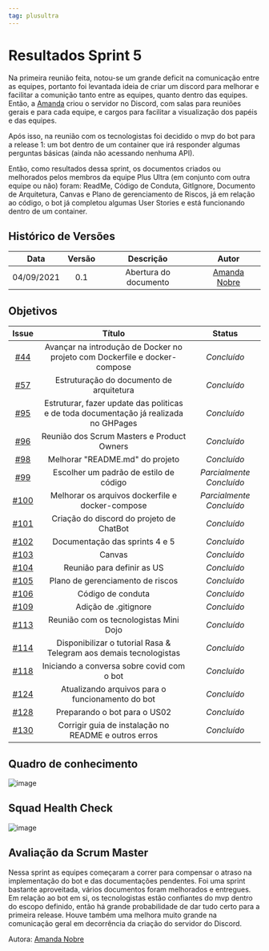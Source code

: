 ```yaml
---
tag: plusultra
---
```

# Resultados Sprint 5
Na primeira reunião feita, notou-se um grande deficit na comunicação entre as equipes, portanto foi levantada ideia de criar um discord para melhorar e facilitar a comunição tanto entre as equipes, quanto dentro das equipes. Então, a [Amanda](https://github.com/AmandaNbr) criou o servidor no Discord, com salas para reuniões gerais e para cada equipe, e cargos para facilitar a visualização dos papéis e das equipes.

Após isso, na reunião com os tecnologistas foi decidido o mvp do bot para a release 1: um bot dentro de um container que irá responder algumas perguntas básicas (ainda não acessando nenhuma API).

Então, como resultados dessa sprint, os documentos criados ou melhorados pelos membros da equipe Plus Ultra (em conjunto com outra equipe ou não) foram: ReadMe, Código de Conduta, GitIgnore, Documento de Arquitetura, Canvas e Plano de gerenciamento de Riscos, já em relação ao código, o bot já completou algumas User Stories e está funcionando dentro de um container.

## Histórico de Versões

| Data       | Versão | Descrição                      | Autor             |
| :--------: | :----: | :----------:                   | :---------------: |
| 04/09/2021 |  0.1   | Abertura do documento | [Amanda Nobre](https://github.com/AmandaNbr)|

## Objetivos

|  Issue  |                   Título                  |              Status             | 
|:-------:|:-----------------------------------------:|:-------------------------------:|
| [#44](https://github.com/fga-eps-mds/2021-1-Bot/issues/44) | Avançar na introdução de Docker no projeto com Dockerfile e docker-compose | _Concluído_ |
| [#57](https://github.com/fga-eps-mds/2021-1-Bot/issues/57) | Estruturação do documento de arquitetura | _Concluído_ |
| [#95](https://github.com/fga-eps-mds/2021-1-Bot/issues/95) | Estruturar, fazer update das politicas e de toda documentação já realizada no GHPages | _Concluído_ |
| [#96](https://github.com/fga-eps-mds/2021-1-Bot/issues/96) | Reunião dos Scrum Masters e Product Owners | _Concluído_ |
| [#98](https://github.com/fga-eps-mds/2021-1-Bot/issues/98) | Melhorar "README.md" do projeto | _Concluído_ |
| [#99](https://github.com/fga-eps-mds/2021-1-Bot/issues/99) | Escolher um padrão de estilo de código | _Parcialmente Concluído_ |
| [#100](https://github.com/fga-eps-mds/2021-1-Bot/issues/100) | Melhorar os arquivos dockerfile e docker-compose | _Parcialmente Concluído_ |
| [#101](https://github.com/fga-eps-mds/2021-1-Bot/issues/101) | Criação do discord do projeto de ChatBot | _Concluído_ |
| [#102](https://github.com/fga-eps-mds/2021-1-Bot/issues/102) | Documentação das sprints 4 e 5 | _Concluído_ |
| [#103](https://github.com/fga-eps-mds/2021-1-Bot/issues/103) | Canvas | _Concluído_ |
| [#104](https://github.com/fga-eps-mds/2021-1-Bot/issues/104) | Reunião para definir as US | _Concluído_ |
| [#105](https://github.com/fga-eps-mds/2021-1-Bot/issues/105) | Plano de gerenciamento de riscos | _Concluído_ |
| [#106](https://github.com/fga-eps-mds/2021-1-Bot/issues/106) | Código de conduta | _Concluído_ |
| [#109](https://github.com/fga-eps-mds/2021-1-Bot/issues/109) | Adição de .gitignore | _Concluído_ |
| [#113](https://github.com/fga-eps-mds/2021-1-Bot/issues/113) | Reunião com os tecnologistas Mini Dojo | _Concluído_ |
| [#114](https://github.com/fga-eps-mds/2021-1-Bot/issues/114) | Disponibilizar o tutorial Rasa & Telegram aos demais tecnologistas | _Concluído_ |
| [#118](https://github.com/fga-eps-mds/2021-1-Bot/issues/118) | Iniciando a conversa sobre covid com o bot | _Concluído_ |
| [#124](https://github.com/fga-eps-mds/2021-1-Bot/issues/124) | Atualizando arquivos para o funcionamento do bot | _Concluído_ |
| [#128](https://github.com/fga-eps-mds/2021-1-Bot/issues/128) | Preparando o bot para o US02 | _Concluído_ |
| [#130](https://github.com/fga-eps-mds/2021-1-Bot/issues/130) | Corrigir guia de instalação no README e outros erros | _Concluído_ |


## Quadro de conhecimento

![image](https://user-images.githubusercontent.com/44625056/132264179-07fe4348-5621-492c-bbdd-2b0502654b24.png)

## Squad Health Check

![image](https://user-images.githubusercontent.com/44625056/132264240-31b337aa-0fdf-451c-88ee-c935f0137379.png)

## Avaliação da Scrum Master

Nessa sprint as equipes começaram a correr para compensar o atraso na implementação do bot e das documentações pendentes. Foi uma sprint bastante aproveitada, vários documentos foram melhorados e entregues. Em relação ao bot em si, os tecnologistas estão confiantes do mvp dentro do escopo definido, então há grande probabilidade de dar tudo certo para a primeira release. Houve também uma melhora muito grande na comunicação geral em decorrência da criação do servidor do Discord.

Autora: [Amanda Nobre](https://github.com/AmandaNbr)
